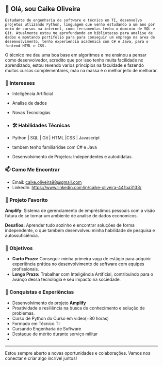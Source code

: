 
## 👋 Olá, sou Caike Oliveira

    Estudante de engenharia de software e técnico em TI, desenvolvo projetos utlizando Python, linguagem que venho estudando a um ano por meio de cursos na internet, como ferramentas tenho o dominio de SQL e Git. Atualmente estou me aprofundando em bibliotecas para analise de dados e montando portifolio para para conseguir um emprego na area de desenvolvimento, tenho experiencia academica com C# e Java, para o fontend HTML e CSS.
   O técnico me deu uma boa base em algoritmos e me ensinou a pensar como desenvolvedor, acredito que por isso tenho muita facilidade no aprendizado, estou revendo varios principios na faculdade e fazendo muitos cursos complementares, mão na massa é o melhor jeito de melhorar.
    

### 👀 Interesses
- Inteligência Artificial
- Analise de dados
- Novas Tecnologias

- ### 🛠️ Habilidades Técnicas
-  Python | SQL | Git | HTML |CSS | Javascript
-  tambem tenho familiaridae com C# e Java
- Desenvolvimento de Projetos: Independentes e autodidatas.

### 📫 Como Me Encontrar
- Email: caike.oliveira98@gmail.com
- LinkedIn: https://www.linkedin.com/in/caike-oliveira-441ba3133/


### 💼 Projeto Favorito
**Amplify**: Sistema de gerenciamento de empréstimos pessoais com a visão futura de se tornar um ambiente de analise de dados economicos.

**Desafios:** Aprender tudo sozinho e encontrar soluções de forma independente, o que também desenvolveu minha habilidade de pesquisa e autossuficiência.

### 🎯 Objetivos
- **Curto Prazo:** Conseguir minha primeira vaga de estágio para adquirir experiência prática no desenvolvimento de software com equipes profissionais.
- **Longo Prazo:** Trabalhar com Inteligência Artificial, contribuindo para o avanço dessa tecnologia e seu impacto na sociedade.

### 🏅 Conquistas e Experiências
- Desenvolvimento do projeto **Amplify**
- Proatividade e resiliência na busca de conhecimento e solução de problemas.
- Curso de Python do Curso em video(+80 horas)
- Formado em Técnico TI
- Cursando Engenharia de Software
- Destaque de mérito durante serviço militar
- 

---

Estou sempre aberto a novas oportunidades e colaborações. Vamos nos conectar e criar algo incrível juntos!

